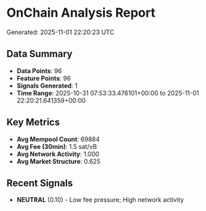 # OnChain Analysis Report
Generated: 2025-11-01 22:20:23 UTC

## Data Summary
- **Data Points**: 96
- **Feature Points**: 96
- **Signals Generated**: 1
- **Time Range**: 2025-10-31 07:53:33.476101+00:00 to 2025-11-01 22:20:21.641359+00:00

## Key Metrics
- **Avg Mempool Count**: 69884
- **Avg Fee (30min)**: 1.5 sat/vB
- **Avg Network Activity**: 1.000
- **Avg Market Structure**: 0.625

## Recent Signals
- **NEUTRAL** (0.10) - Low fee pressure; High network activity
